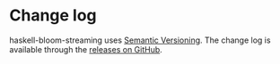 # Change log

haskell-bloom-streaming uses [Semantic Versioning][].
The change log is available through the [releases on GitHub][].

[Semantic Versioning]: http://semver.org/spec/v2.0.0.html
[releases on GitHub]: https://github.com/asoltysik/haskell-bloom-streaming/releases
